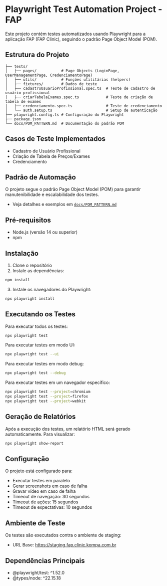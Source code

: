 # Playwright Test Automation Project - FAP

Este projeto contém testes automatizados usando Playwright para a aplicação FAP (FAP Clinic), seguindo o padrão Page Object Model (POM).

## Estrutura do Projeto

```
├── tests/
│   ├── pages/           # Page Objects (LoginPage, UserManagementPage, CredenciamentoPage)
│   ├── utils/           # Funções utilitárias (helpers)
│   ├── fixtures/        # Dados de teste
│   ├── cadastroUsuarioProfissional.spec.ts  # Teste de cadastro de usuário profissional
│   ├── criarTabelaExames.spec.ts            # Teste de criação de tabela de exames
│   ├── credenciamento.spec.ts               # Teste de credenciamento
│   └── auth.setup.ts                        # Setup de autenticação
├── playwright.config.ts # Configuração do Playwright
├── package.json
└── docs/POM_PATTERN.md  # Documentação do padrão POM
```

## Casos de Teste Implementados

- Cadastro de Usuário Profissional
- Criação de Tabela de Preços/Exames
- Credenciamento

## Padrão de Automação

O projeto segue o padrão Page Object Model (POM) para garantir manutenibilidade e escalabilidade dos testes.

- Veja detalhes e exemplos em [`docs/POM_PATTERN.md`](docs/POM_PATTERN.md)

## Pré-requisitos

- Node.js (versão 14 ou superior)
- npm

## Instalação

1. Clone o repositório
2. Instale as dependências:
```bash
npm install
```
3. Instale os navegadores do Playwright:
```bash
npx playwright install
```

## Executando os Testes

Para executar todos os testes:
```bash
npx playwright test
```

Para executar testes em modo UI:
```bash
npx playwright test --ui
```

Para executar testes em modo debug:
```bash
npx playwright test --debug
```

Para executar testes em um navegador específico:
```bash
npx playwright test --project=chromium
npx playwright test --project=firefox
npx playwright test --project=webkit
```

## Geração de Relatórios

Após a execução dos testes, um relatório HTML será gerado automaticamente. Para visualizar:
```bash
npx playwright show-report
```

## Configuração

O projeto está configurado para:
- Executar testes em paralelo
- Gerar screenshots em caso de falha
- Gravar vídeo em caso de falha
- Timeout de navegação: 30 segundos
- Timeout de ações: 15 segundos
- Timeout de expectativas: 10 segundos

## Ambiente de Teste

Os testes são executados contra o ambiente de staging:
- URL Base: https://staging.fap.clinic.kompa.com.br

## Dependências Principais

- @playwright/test: ^1.52.0
- @types/node: ^22.15.18 